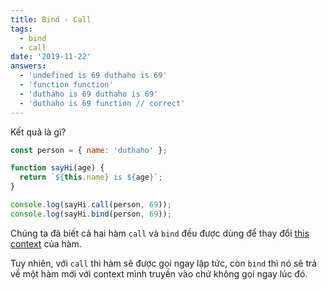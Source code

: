 ```yaml
---
title: Bind - Call
tags:
  - bind
  - call
date: '2019-11-22'
answers:
  - 'undefined is 69 duthaho is 69'
  - 'function function'
  - 'duthaho is 69 duthaho is 69'
  - 'duthaho is 69 function // correct'
---
```


Kết quả là gì?

```javascript
const person = { name: 'duthaho' };

function sayHi(age) {
  return `${this.name} is ${age}`;
}

console.log(sayHi.call(person, 69));
console.log(sayHi.bind(person, 69));
```

<!-- explanation -->

Chúng ta đã biết cả hai hàm `call` và `bind` đều được dùng để thay đổi [this context](https://duthaho.com/blogs/js-this-context) của hàm.

Tuy nhiên, với `call` thì hàm sẽ được gọi ngay lập tức, còn `bind` thì nó sẽ trả về một hàm mới với context mình truyền vào chứ không gọi ngay lúc đó.
